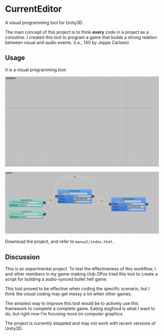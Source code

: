 # CurrentEditor

A visual programming tool for Unity3D.

The main concept of this project is to think **every** code in a project as a coroutine.
I created this tool to program a game that builds a strong relation between visual and audio events. (i.e., 140 by Jeppe Carlsen)

## Usage

It is a visual programming tool.

![image](manual/images/create.gif)

![image](manual/images/addcondition.gif)


Download the project, and refer to `manual/index.html`.

## Discussion

This is an experimental project. To test the effectiveness of this workflow, I and other members in my game-making club GPos tried this tool to create a script for building a audio-synced bullet hell game.

This tool proved to be effective when coding the specific scenario, but I think the visual coding may get messy a lot when other games.

The simplest way to improve this tool would be to actively use this framework to complete a complete game. Eating dogfood is what I want to do, but right now I'm focusing more on computer graphics.

The project is currently stoppted and may not work with recent versions of Unity3D.
